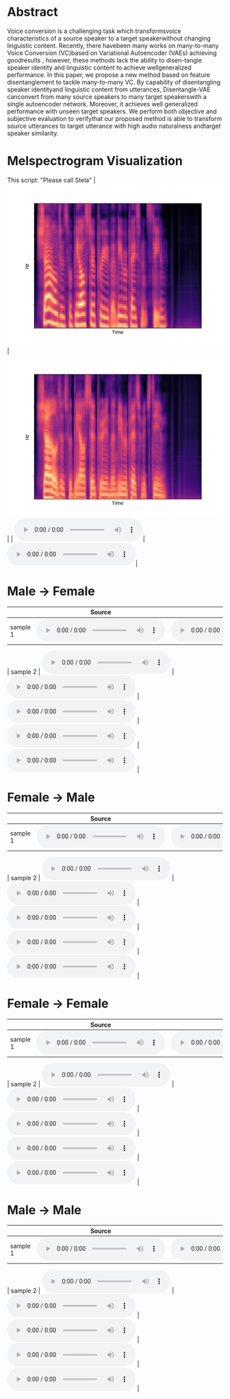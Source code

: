 # Abstract
Voice conversion is a challenging task which transformsvoice characteristics of a source speaker to a target speakerwithout  changing  linguistic  content. Recently, there  havebeen many works on many-to-many Voice Conversion (VC)based on Variational Autoencoder (VAEs)  achieving goodresults , however, these  methods lack the ability to disen-tangle speaker identity and linguistic content to achieve wellgeneralized performance. In this paper, we propose a  new method based on feature disentanglement to tackle many-to-many VC. By capability of disentangling speaker identityand linguistic content from utterances, Disentangle-VAE canconvert from many source speakers to many target speakerswith a single autoencoder network. Moreover, it achieves well generalized  performance with unseen target speakers. We perform both objective and subjective evaluation to verifythat our proposed method is able to transform source utterances to target utterance with high audio naturalness andtarget speaker similarity.

# Melspectrogram Visualization

This script: "Please call Stela"
|![](recons_p225_149.png)  |  ![](convert_p225_p226_149.png)|
| <audio src="./M2F/p232_003.wav" controls preload size=5></audio>| <audio src="./M2F/p232_003.wav" controls preload size=5></audio>|
<!--[image][]  |  [image][] -->


# Male &#8594; Female

|          | Source | Target | Disentangled-VAE | GLE-VQVAE | ACVAE |
|----------|--------|--------|------------------|-----------|-------|
| sample 1 |   <audio src="./M2F/p232_003.wav" controls preload size=5></audio>   |    <audio src="./M2F/p229_003.wav" controls preload size=5></audio>   |  <audio src="./M2F/[Dis-VAE]convert_p232_to_p229_003.wav" controls preload size=5></audio>|  <audio src="./M2F/gsb_0003.wav" controls preload size=5></audio>  |  <audio src="./M2F/[ACVAE]p232_003.wav" controls preload size=5></audio>   |        

| sample 2 |   <audio src="./M2F/p232_004.wav" controls preload></audio>   |    <audio src="./M2F/p229_004.wav" controls preload></audio>   |  <audio src="./M2F/[Dis-VAE]convert_p232_to_p229_004.wav" controls preload></audio>     |   <audio src="./M2F/gsb_0004.wav" controls preload></audio>   |   <audio src="./M2F/[ACVAE]p232_004.wav" controls preload></audio>   |



# Female &#8594; Male

|          | Source | Target | Disentangled-VAE | GLE-VQVAE | ACVAE |
|----------|--------|--------|------------------|-----------|-------|
| sample 1 |   <audio src="./F2M/p225_003.wav" controls preload></audio>   |    <audio src="./F2M/p226_003.wav" controls preload></audio>   |  <audio src="./F2M/[Dis-VAE]p225_to_p226_003.wav" controls preload></audio>|  <audio src="./F2M/gsb_0003.wav" controls preload></audio>  |  <audio src="./F2M/[ACVAE]p225_003.wav" controls preload></audio>   |        

| sample 2 |   <audio src="./F2M/p225_010.wav" controls preload></audio>   |    <audio src="./F2M/p226_010.wav" controls preload></audio>   |  <audio src="./F2M/[Dis-VAe]p225_to_p226_010.wav" controls preload></audio>     |   <audio src="./F2M/gsb_0010.wav" controls preload></audio>   |   <audio src="./F2M/[ACVAE]p225_010.wav" controls preload></audio>   |


# Female &#8594; Female

|          | Source | Target | Disentangled-VAE | GLE-VQVAE | ACVAE |
|----------|--------|--------|------------------|-----------|-------|
| sample 1 |   <audio src="./F2F/p229_003.wav" controls preload></audio>   |    <audio src="./F2F/p225_003.wav" controls preload></audio>   |  <audio src="./F2F/[Dis-VAE]p229_to_p225_003.wav" controls preload></audio>|  <audio src="./F2F/gsb_0003.wav" controls preload></audio>  |  <audio src="./F2F/[ACVAE]p229_003.wav" controls preload></audio>   |        

| sample 2 |   <audio src="./F2F/p229_004.wav" controls preload></audio>   |    <audio src="./F2F/p225_004.wav" controls preload></audio>   |  <audio src="./F2F/[Dis-VAE]convert_p229_to_p225_004.wav" controls preload></audio>     |   <audio src="./F2F/gsb_0004.wav" controls preload></audio>   |   <audio src="./F2F/[ACVAE]p229_004.wav" controls preload></audio>   |


# Male &#8594; Male

|          | Source | Target | Disentangled-VAE | GLE-VQVAE | ACVAE |
|----------|--------|--------|------------------|-----------|-------|
| sample 1 |   <audio src="./M2M/p226_006.wav" controls preload></audio>   |    <audio src="./M2M/p232_006.wav" controls preload></audio>   |  <audio src="./M2M/[Dis-VAE]convert_p226_to_p232_006.wav" controls preload></audio>|  <audio src="./M2M/gsb_0006.wav" controls preload></audio>  |  <audio src="./M2M/[ACVAE]p226_006.wav" controls preload></audio>   |        

| sample 2 |   <audio src="./M2M/p226_013.wav" controls preload></audio>   |    <audio src="./M2M/p232_013.wav" controls preload></audio>   |  <audio src="./M2M/[Dis-VAE]convert_p226_to_p232_013.wav" controls preload></audio>     |   <audio src="./M2M/gsb_0013.wav" controls preload></audio>   |   <audio src="./M2M/[ACVAE]p226_013.wav" controls preload></audio>   |


<!--<audio src="test.mp3" controls preload></audio>
<audio src="convert_p225_to_p226_001.wav" controls preload></audio> -->


